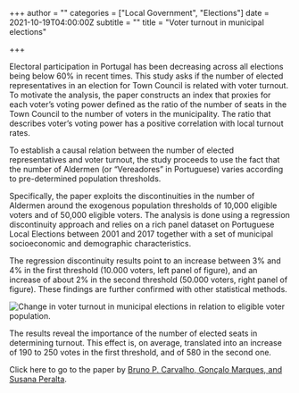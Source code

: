 +++
author = ""
categories = ["Local Government", "Elections"]
date = 2021-10-19T04:00:00Z
subtitle = ""
title = "Voter turnout in municipal elections"

+++

Electoral participation in Portugal has been decreasing across all elections being below 60% in recent times. This study asks if the number of elected representatives in an election for Town Council is related with voter turnout. To motivate the analysis, the paper constructs an index that proxies for each voter’s voting power defined as the ratio of the number of seats in the Town Council to the number of voters in the municipality. The ratio that describes voter’s voting power has a positive correlation with local turnout rates.

To establish a causal relation between the number of elected representatives and voter turnout, the study proceeds to use the fact that the number of Aldermen (or “Vereadores” in Portuguese) varies according to pre-determined population thresholds.

Specifically, the paper exploits the discontinuities in the number of Aldermen around the exogenous population thresholds of 10,000 eligible voters and of 50,000 eligible voters. The analysis is done using a regression discontinuity approach and relies on a rich panel dataset on Portuguese Local Elections between 2001 and 2017 together with a set of municipal socioeconomic and demographic characteristics.

The regression discontinuity results point to an increase between 3% and 4% in the first threshold (10.000 voters, left panel of figure), and an increase of about 2% in the second threshold (50.000 voters, right panel of figure). These findings are further confirmed with other statistical methods.

![](https://ucarecdn.com/c5c908c7-8f42-4da1-bb6d-d4b0f2442fe2/ "Change in voter turnout in municipal elections in relation to eligible voter population.")

The results reveal the importance of the number of elected seats in determining turnout. This effect is, on average, translated into an increase of 190 to 250 votes in the first threshold, and of 580 in the second one.

Click here to go to the paper by [Bruno P. Carvalho, Gonçalo Marques, and Susana Peralta](https://run.unl.pt/handle/10362/121903).
